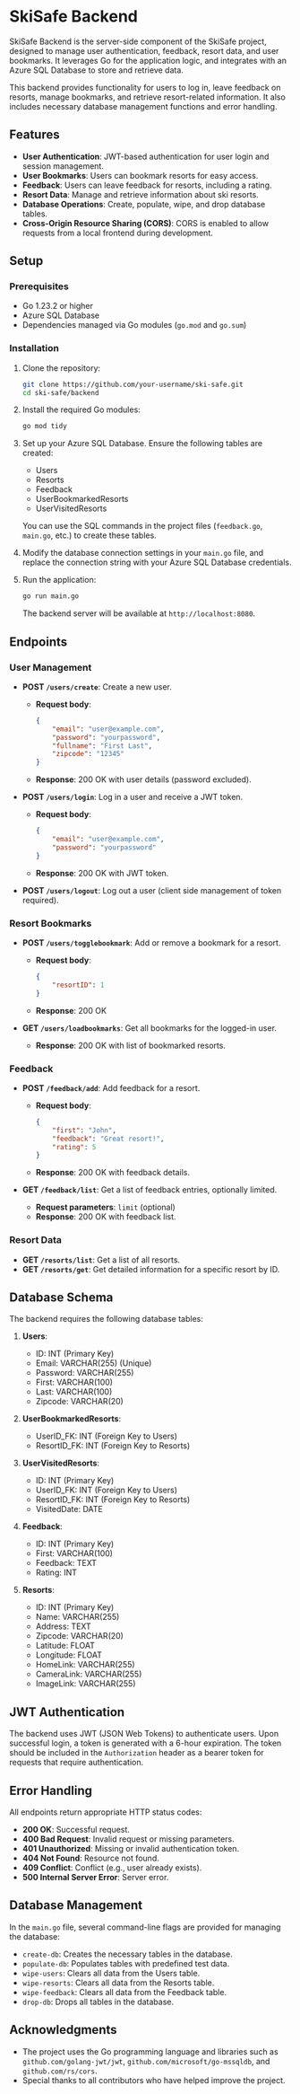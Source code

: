 # SkiSafe Backend

SkiSafe Backend is the server-side component of the SkiSafe project, designed to manage user authentication, feedback, resort data, and user bookmarks. It leverages Go for the application logic, and integrates with an Azure SQL Database to store and retrieve data.

This backend provides functionality for users to log in, leave feedback on resorts, manage bookmarks, and retrieve resort-related information. It also includes necessary database management functions and error handling.

## Features

- **User Authentication**: JWT-based authentication for user login and session management.
- **User Bookmarks**: Users can bookmark resorts for easy access.
- **Feedback**: Users can leave feedback for resorts, including a rating.
- **Resort Data**: Manage and retrieve information about ski resorts.
- **Database Operations**: Create, populate, wipe, and drop database tables.
- **Cross-Origin Resource Sharing (CORS)**: CORS is enabled to allow requests from a local frontend during development.

## Setup

### Prerequisites

- Go 1.23.2 or higher
- Azure SQL Database
- Dependencies managed via Go modules (`go.mod` and `go.sum`)

### Installation

1. Clone the repository:
    ```bash
    git clone https://github.com/your-username/ski-safe.git
    cd ski-safe/backend
    ```

2. Install the required Go modules:
    ```bash
    go mod tidy
    ```

3. Set up your Azure SQL Database. Ensure the following tables are created:
    - Users
    - Resorts
    - Feedback
    - UserBookmarkedResorts
    - UserVisitedResorts

    You can use the SQL commands in the project files (`feedback.go`, `main.go`, etc.) to create these tables.

4. Modify the database connection settings in your `main.go` file, and replace the connection string with your Azure SQL Database credentials.

5. Run the application:
    ```bash
    go run main.go
    ```

    The backend server will be available at `http://localhost:8080`.

## Endpoints

### User Management

- **POST `/users/create`**: Create a new user.
    - **Request body**:
        ```json
        {
            "email": "user@example.com",
            "password": "yourpassword",
            "fullname": "First Last",
            "zipcode": "12345"
        }
        ```
    - **Response**: 200 OK with user details (password excluded).

- **POST `/users/login`**: Log in a user and receive a JWT token.
    - **Request body**:
        ```json
        {
            "email": "user@example.com",
            "password": "yourpassword"
        }
        ```
    - **Response**: 200 OK with JWT token.

- **POST `/users/logout`**: Log out a user (client side management of token required).

### Resort Bookmarks

- **POST `/users/togglebookmark`**: Add or remove a bookmark for a resort.
    - **Request body**:
        ```json
        {
            "resortID": 1
        }
        ```
    - **Response**: 200 OK

- **GET `/users/loadbookmarks`**: Get all bookmarks for the logged-in user.
    - **Response**: 200 OK with list of bookmarked resorts.

### Feedback

- **POST `/feedback/add`**: Add feedback for a resort.
    - **Request body**:
        ```json
        {
            "first": "John",
            "feedback": "Great resort!",
            "rating": 5
        }
        ```
    - **Response**: 200 OK with feedback details.

- **GET `/feedback/list`**: Get a list of feedback entries, optionally limited.
    - **Request parameters**: `limit` (optional)
    - **Response**: 200 OK with feedback list.

### Resort Data

- **GET `/resorts/list`**: Get a list of all resorts.
- **GET `/resorts/get`**: Get detailed information for a specific resort by ID.

## Database Schema

The backend requires the following database tables:

1. **Users**:
    - ID: INT (Primary Key)
    - Email: VARCHAR(255) (Unique)
    - Password: VARCHAR(255)
    - First: VARCHAR(100)
    - Last: VARCHAR(100)
    - Zipcode: VARCHAR(20)

2. **UserBookmarkedResorts**:
    - UserID_FK: INT (Foreign Key to Users)
    - ResortID_FK: INT (Foreign Key to Resorts)

3. **UserVisitedResorts**:
    - ID: INT (Primary Key)
    - UserID_FK: INT (Foreign Key to Users)
    - ResortID_FK: INT (Foreign Key to Resorts)
    - VisitedDate: DATE

4. **Feedback**:
    - ID: INT (Primary Key)
    - First: VARCHAR(100)
    - Feedback: TEXT
    - Rating: INT

5. **Resorts**:
    - ID: INT (Primary Key)
    - Name: VARCHAR(255)
    - Address: TEXT
    - Zipcode: VARCHAR(20)
    - Latitude: FLOAT
    - Longitude: FLOAT
    - HomeLink: VARCHAR(255)
    - CameraLink: VARCHAR(255)
    - ImageLink: VARCHAR(255)

## JWT Authentication

The backend uses JWT (JSON Web Tokens) to authenticate users. Upon successful login, a token is generated with a 6-hour expiration. The token should be included in the `Authorization` header as a bearer token for requests that require authentication.

## Error Handling

All endpoints return appropriate HTTP status codes:
- **200 OK**: Successful request.
- **400 Bad Request**: Invalid request or missing parameters.
- **401 Unauthorized**: Missing or invalid authentication token.
- **404 Not Found**: Resource not found.
- **409 Conflict**: Conflict (e.g., user already exists).
- **500 Internal Server Error**: Server error.

## Database Management

In the `main.go` file, several command-line flags are provided for managing the database:
- `create-db`: Creates the necessary tables in the database.
- `populate-db`: Populates tables with predefined test data.
- `wipe-users`: Clears all data from the Users table.
- `wipe-resorts`: Clears all data from the Resorts table.
- `wipe-feedback`: Clears all data from the Feedback table.
- `drop-db`: Drops all tables in the database.

## Acknowledgments

- The project uses the Go programming language and libraries such as `github.com/golang-jwt/jwt`, `github.com/microsoft/go-mssqldb`, and `github.com/rs/cors`.
- Special thanks to all contributors who have helped improve the project.
